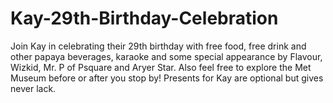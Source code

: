 # Kay-29th-Birthday-Celebration
Join Kay in celebrating their 29th birthday with free food, free drink and other papaya beverages, karaoke and some special appearance by Flavour, Wizkid, Mr. P of Psquare and Aryer Star. Also feel free to explore the Met Museum before or after you stop by! Presents for Kay are optional but gives never lack.
